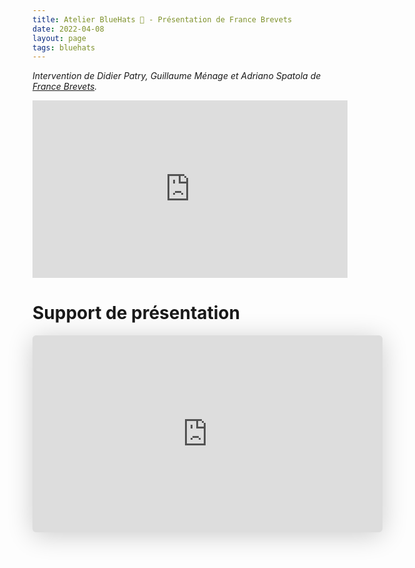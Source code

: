 ```yaml
---
title: Atelier BlueHats 🧢 - Présentation de France Brevets
date: 2022-04-08
layout: page
tags: bluehats
---
```


*Intervention de Didier Patry, Guillaume Ménage et Adriano Spatola de [France Brevets](https://www.francebrevets.com/).*

<div style="position:relative;padding-bottom:56.25%;height:0;overflow:hidden;"> <iframe style="width:100%;height:100%;position:absolute;left:0px;top:0px;overflow:hidden" frameborder="0" type="text/html" src="https://www.dailymotion.com/embed/video/x89vfls" width="100%" height="100%" allowfullscreen > </iframe> </div>

# Support de présentation

<iframe class="speakerdeck-iframe" style="border: 0px none; background: rgba(0, 0, 0, 0.1) none repeat scroll 0% 0% padding-box; margin: 0px; padding: 0px; border-radius: 6px; box-shadow: rgba(0, 0, 0, 0.2) 0px 5px 40px; width: 560px; height: 315px;" src="https://speakerdeck.com/player/af2d6f777a824d5da548e32afcd7a862" title="Atelier BlueHats - présentation de  France Brevets" allowfullscreen="true" mozallowfullscreen="true" webkitallowfullscreen="true" data-ratio="1.7777777777777777" frameborder="0"></iframe>

